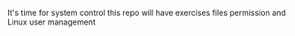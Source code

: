It's time for system control
this repo will have exercises files permission and Linux user management
